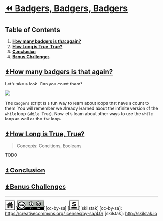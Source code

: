 # [⏪ Badgers, Badgers, Badgers](/README.md)



## Table of Contents

1. [**How many badgers is that again?**](#user-content--how-many-badgers-is-that-again)
2. [**How Long is True, True?**](#user-content--how-long-is-true-true)
3. [**Conclusion**](#user-content--conclusion)
4. [**Bonus Challenges**](#user-content--bonus-challenges)

## [⏫ How many badgers is that again?](#)

Let’s take a look. Can you count them?

[![](/assets/badgers.gif)](https://youtu.be/EIyixC9NsLI)

The `badgers` script is a fun way to learn about loops that have a
count to them. You will remember we already learned about the
infinite version of the `while` loop (`while True`). Now let’s learn
about other ways to use the `while` loop as well as the `for` loop.

## [⏫ How Long is True, True?](#)

> Concepts: Conditions, Booleans 

TODO

## [⏫ Conclusion](#)

## [⏫ Bonus Challenges](#)

---
[![home](/assets/home-bw.png)](/README.md)
[![cc-by-sa](/assets/cc-by-sa.png)][cc-by-sa]
[![skilstak](/assets/skilstak-logo-bw.png)][skilstak]
[cc-by-sa]: https://creativecommons.org/licenses/by-sa/4.0/
[skilstak]: http://skilstak.io

